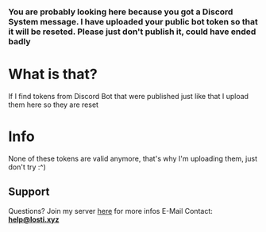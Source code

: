 ### You are probably looking here because you got a Discord System message. I have uploaded your public bot token so that it will be reseted. Please just don't publish it, could have ended badly

# What is that?
If I find tokens from Discord Bot that were published just like that I upload them here so they are reset

#  Info
None of these tokens are valid anymore, that's why I'm uploading them, just don't try :^)

## Support
Questions? Join my server [here](https://discord.gg/VM77HTNXrt) for more infos
E-Mail Contact: **help@losti.xyz**

